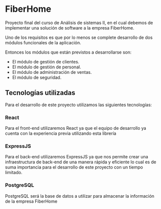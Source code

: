 # FiberHome

Proyecto final del curso de Análisis de sistemas II, en el cual debemos de  
implementar una solución de software a la empresa FiberHome.

Uno de los requisitos es que por lo menos se 
complete desarrollo de dos módulos funcionales de la aplicación.

Entonces los módulos que están previstos a desarrollarse son:

- El módulo de gestión de clientes.
- El módulo de gestión de personal.
- El módulo de administración de ventas.
- El módulo de seguridad.

## Tecnologías utilizadas

Para el desarrollo de este proyecto utilizamos las siguientes tecnologías:

### React 

Para el front-end utilizaremos React ya que el equipo de desarrollo
ya cuenta con la experiencia previa utilizando esta librería 

### ExpressJS

Para el back-end utilizaremos ExpressJS ya que nos permite crear una 
infraestructura de back-end de una manera rápida y eficiente lo cual es 
de suma importancia para el desarrollo de este proyecto con un tiempo limitado.

### PostgreSQL

PostgreSQL será la base de datos a utilizar para almacenar la información
de la empresa FiberHome
